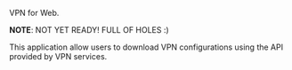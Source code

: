 VPN for Web.

**NOTE**: NOT YET READY! FULL OF HOLES :)

This application allow users to download VPN configurations using the API 
provided by VPN services.
